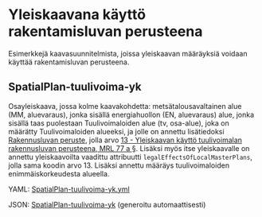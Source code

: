 # Yleiskaavana käyttö rakentamisluvan perusteena

Esimerkkejä kaavasuunnitelmista, joissa yleiskaavan määräyksiä voidaan käyttää rakentamisluvan perusteena.

## SpatialPlan-tuulivoima-yk

Osayleiskaava, jossa kolme kaavakohdetta: metsätalousavaltainen alue (MM, aluevaraus), jonka sisällä energiahuollon (EN, aluevaraus) alue, jonka sisällä taas puolestaan Tuulivoimaloiden alue (tv, osa-alue), joka on määrätty Tuulivoimaloiden alueeksi, ja jolle on annettu lisätiedoksi [Rakennusluvan peruste](http://uri.suomi.fi/codelist/rytj/RY_Kaavamaarayksen_Lisatiedonlaji/code/rakennusluvanPeruste), jolla arvo [13 - Yleiskaavan käyttö tuulivoimalan rakennusluvan perusteena, MRL 77 a §](http://uri.suomi.fi/codelist/rytj/oikeusvaik_YK/code/13). Lisäksi myös itse yleiskaavalle on annettu yleiskaavoilta vaadittu attribuutti ```legalEffectsOfLocalMasterPlans```, jolla sama koodin arvo 13. Lisäksi annettu määräys tuulivoimaloiden enimmäiskorkeudesta alueella.

YAML: [SpatialPlan-tuulivoima-yk.yml](./SpatialPlan-tuulivoima-yk.yml)

JSON: [SpatialPlan-tuulivoima-yk](./SpatialPlan-tuulivoima-yk.md) (generoitu automaattisesti)